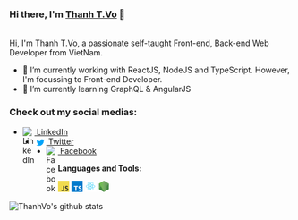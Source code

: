 ### Hi there, I'm [Thanh T.Vo](https://zeroblog.netlify.app/) 👋

<!--
**yogathanh99/yogathanh99** is a ✨ _special_ ✨ repository because its `README.md` (this file) appears on your GitHub profile.

Here are some ideas to get you started:

- 🔭 I’m currently working on ...
- 🌱 I’m currently learning ...
- 👯 I’m looking to collaborate on ...
- 🤔 I’m looking for help with ...
- 💬 Ask me about ...
- 📫 How to reach me: ...
- 😄 Pronouns: ...
- ⚡ Fun fact: ...
-->

<br/>
Hi, I'm Thanh T.Vo, a passionate self-taught Front-end, Back-end Web Developer from VietNam.

- 🔭 I’m currently working with ReactJS, NodeJS and TypeScript. However, I'm focussing to Front-end Developer.
- 🌱 I’m currently learning GraphQL & AngularJS 

### Check out my social medias:
- <a href="https://www.linkedin.com/in/vtthanh99/">
   <img align="left" alt="LinkedIn" width="21px" src="https://nepa.com/wp-content/uploads/2017/09/linkedin-logo.png" />&nbsp;LinkedIn
  </a>
- <a href="https://twitter.com/_zero2005">
   <img align="left" alt="Twitter" width="21px" src="https://raw.githubusercontent.com/github/explore/master/topics/twitter/twitter.png" />&nbsp;Twitter
  </a>
- <a href="https://www.facebook.com/thanhvo.apcs/">
   <img align="left" alt="Facebook" width="21px" src="https://i.pinimg.com/originals/b3/26/b5/b326b5f8d23cd1e0f18df4c9265416f7.png" />&nbsp;Facebook
  </a>

**Languages and Tools:**  

<code><img height="20" src="https://raw.githubusercontent.com/github/explore/80688e429a7d4ef2fca1e82350fe8e3517d3494d/topics/javascript/javascript.png"></code>
<code><img height="20" src="https://raw.githubusercontent.com/github/explore/80688e429a7d4ef2fca1e82350fe8e3517d3494d/topics/typescript/typescript.png"></code>
<code><img height="20" src="https://raw.githubusercontent.com/github/explore/80688e429a7d4ef2fca1e82350fe8e3517d3494d/topics/react/react.png"></code>
<code><img height="20" src="https://raw.githubusercontent.com/github/explore/80688e429a7d4ef2fca1e82350fe8e3517d3494d/topics/nodejs/nodejs.png"></code>    



![ThanhVo's github stats](https://github-readme-stats.vercel.app/api?username=yogathanh99&show_icons=true&theme=tokyonight)
